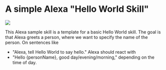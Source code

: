 # A simple Alexa "Hello World Skill"

<img src="https://smart-home-system.org/wp-content/uploads/book/how-develop-alexa-skill-1-hello-world-DE.jpg" />


This Alexa sample skill is a template for a basic Hello World skill.
The goal is that Alexa greets a person, where we want to specify the name of the person. On sentences like 
- "Alexa, tell Hello World to say hello." 
Alexa should react with
- "Hello {personName}, good day/evening/morning," depending on the time of day.

